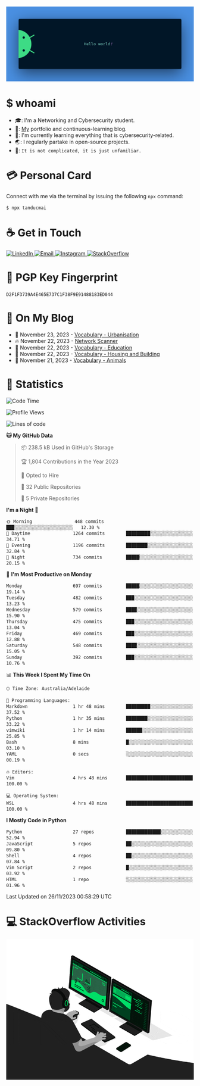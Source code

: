 <p align="center"><img src="assets/banner.png" /></p>

[//]: ![](https://github.com/tanducmai/tanducmai/actions/workflows/waka-stats.yml/badge.svg)
[//]: ![](https://github.com/tanducmai/tanducmai/actions/workflows/latest-blogs.yml/badge.svg)
[//]: ![](https://github.com/tanducmai/tanducmai/actions/workflows/stackoverflow-activities.yml/badge.svg)

# $ whoami

- :mortar_board:: I'm a Networking and Cybersecurity student.
- :telescope:: [My](https://tanducmai.com/) portfolio and continuous-learning blog.
- :seedling:: I'm currently learning everything that is cybersecurity-related.
- :earth_asia:: I regularly partake in open-source projects.
- :speech_balloon:: `It is not complicated, it is just unfamiliar.`

# :credit_card: Personal Card

Connect with me via the terminal by issuing the following `npx` command:

```bash
$ npx tanducmai
```

# :coffee: Get in Touch

<a target="_blank" href="https://www.linkedin.com/in/tanducmai/">
  <img alt="LinkedIn" src="https://img.shields.io/badge/LinkedIn-0077B5?style=for-the-badge&logo=linkedin&logoColor=white" />
</a>
<a target="_blank" href="mailto:henryfromvietnam@gmail.com">
  <img alt="Email" src="https://img.shields.io/badge/Gmail-D14836?style=for-the-badge&logo=gmail&logoColor=white" />
</a>
<a target="_blank" href="https://www.instagram.com/henry.maii/">
  <img alt="Instagram" src="https://img.shields.io/badge/Instagram-E4405F?style=for-the-badge&logo=instagram&logoColor=white" />
</a>
<a target="_blank" href="https://stackoverflow.com/users/16999206/tanducmai">
  <img alt="StackOverflow" src="https://img.shields.io/static/v1?message=Stackoverflow&logo=stackoverflow&label=&color=FE7A16&logoColor=white&labelColor=&style=for-the-badge" />
</a>

# :closed_lock_with_key: PGP Key Fingerprint

`D2F1F3739A4E465E737C1F38F9E91488183ED044`

# :scroll: On My Blog

<!-- BLOG-POST-LIST:START -->
 - 💯 November 23, 2023 - [Vocabulary - Urbanisation](https://tanducmai.com/posts/glossaries/vocabulary/urbanisation/)
 - 🔥 November 22, 2023 - [Network Scanner](https://tanducmai.com/posts/portfolio/network-scanner/)
 - 💫 November 22, 2023 - [Vocabulary - Education](https://tanducmai.com/posts/glossaries/vocabulary/education/)
 - 🚀 November 22, 2023 - [Vocabulary - Housing and Building](https://tanducmai.com/posts/glossaries/vocabulary/housing-building/)
 - 🌮 November 21, 2023 - [Vocabulary - Animals](https://tanducmai.com/posts/glossaries/vocabulary/animals/)<!-- BLOG-POST-LIST:END -->

# :1234: Statistics

<!--START_SECTION:waka-->
![Code Time](http://img.shields.io/badge/Code%20Time-166%20hrs%2053%20mins-blue)

![Profile Views](http://img.shields.io/badge/Profile%20Views-1-blue)

![Lines of code](https://img.shields.io/badge/From%20Hello%20World%20I%27ve%20Written-9.1%20million%20lines%20of%20code-blue)

**🐱 My GitHub Data** 

> 📦 238.5 kB Used in GitHub's Storage 
 > 
> 🏆 1,804 Contributions in the Year 2023
 > 
> 💼 Opted to Hire
 > 
> 📜 32 Public Repositories 
 > 
> 🔑 5 Private Repositories 
 > 
**I'm a Night 🦉** 

```text
🌞 Morning                448 commits         ███░░░░░░░░░░░░░░░░░░░░░░   12.30 % 
🌆 Daytime                1264 commits        █████████░░░░░░░░░░░░░░░░   34.71 % 
🌃 Evening                1196 commits        ████████░░░░░░░░░░░░░░░░░   32.84 % 
🌙 Night                  734 commits         █████░░░░░░░░░░░░░░░░░░░░   20.15 % 
```
📅 **I'm Most Productive on Monday** 

```text
Monday                   697 commits         █████░░░░░░░░░░░░░░░░░░░░   19.14 % 
Tuesday                  482 commits         ███░░░░░░░░░░░░░░░░░░░░░░   13.23 % 
Wednesday                579 commits         ████░░░░░░░░░░░░░░░░░░░░░   15.90 % 
Thursday                 475 commits         ███░░░░░░░░░░░░░░░░░░░░░░   13.04 % 
Friday                   469 commits         ███░░░░░░░░░░░░░░░░░░░░░░   12.88 % 
Saturday                 548 commits         ████░░░░░░░░░░░░░░░░░░░░░   15.05 % 
Sunday                   392 commits         ███░░░░░░░░░░░░░░░░░░░░░░   10.76 % 
```


📊 **This Week I Spent My Time On** 

```text
🕑︎ Time Zone: Australia/Adelaide

💬 Programming Languages: 
Markdown                 1 hr 48 mins        █████████░░░░░░░░░░░░░░░░   37.52 % 
Python                   1 hr 35 mins        ████████░░░░░░░░░░░░░░░░░   33.22 % 
vimwiki                  1 hr 14 mins        ██████░░░░░░░░░░░░░░░░░░░   25.85 % 
Bash                     8 mins              █░░░░░░░░░░░░░░░░░░░░░░░░   03.10 % 
YAML                     0 secs              ░░░░░░░░░░░░░░░░░░░░░░░░░   00.19 % 

🔥 Editors: 
Vim                      4 hrs 48 mins       █████████████████████████   100.00 % 

💻 Operating System: 
WSL                      4 hrs 48 mins       █████████████████████████   100.00 % 
```

**I Mostly Code in Python** 

```text
Python                   27 repos            █████████████░░░░░░░░░░░░   52.94 % 
JavaScript               5 repos             ██░░░░░░░░░░░░░░░░░░░░░░░   09.80 % 
Shell                    4 repos             ██░░░░░░░░░░░░░░░░░░░░░░░   07.84 % 
Vim Script               2 repos             █░░░░░░░░░░░░░░░░░░░░░░░░   03.92 % 
HTML                     1 repo              ░░░░░░░░░░░░░░░░░░░░░░░░░   01.96 % 
```




 Last Updated on 26/11/2023 00:58:29 UTC
<!--END_SECTION:waka-->

# :computer: StackOverflow Activities

<!-- STACKOVERFLOW:START -->
<!-- STACKOVERFLOW:END -->

<p align="center"><img src="assets/developer.gif" /></p>
